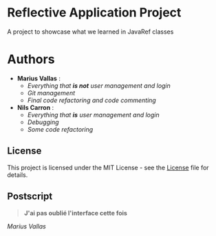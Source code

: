 # Reflective Application Project
A project to showcase what we learned in JavaRef classes

# Authors

* **Marius Vallas** :
    * *Everything that **is not** user management and login*
    * *Git management*
    * *Final code refactoring and code commenting*
* **Nils Carron** :
    * *Everything that **is** user management and login*
    * *Debugging*
    * *Some code refactoring*

## License

This project is licensed under the MIT License - see the [License](LICENSE) file for details.

## Postscript

> **J'ai pas oublié l'interface cette fois**

*Marius Vallas*